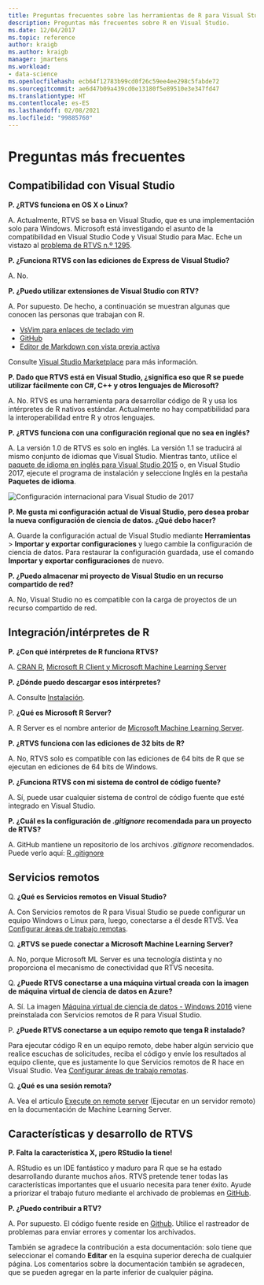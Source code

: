 ```yaml
---
title: Preguntas frecuentes sobre las herramientas de R para Visual Studio
description: Preguntas más frecuentes sobre R en Visual Studio.
ms.date: 12/04/2017
ms.topic: reference
author: kraigb
ms.author: kraigb
manager: jmartens
ms.workload:
- data-science
ms.openlocfilehash: ecb64f12783b99cd0f26c59ee4ee298c5fabde72
ms.sourcegitcommit: ae6d47b09a439cd0e13180f5e89510e3e347fd47
ms.translationtype: HT
ms.contentlocale: es-ES
ms.lasthandoff: 02/08/2021
ms.locfileid: "99885760"
---
```

# <a name="frequently-asked-questions"></a>Preguntas más frecuentes

## <a name="visual-studio-support"></a>Compatibilidad con Visual Studio

**P. ¿RTVS funciona en OS X o Linux?**

A. Actualmente, RTVS se basa en Visual Studio, que es una implementación solo para Windows. Microsoft está investigando el asunto de la compatibilidad en Visual Studio Code y Visual Studio para Mac. Eche un vistazo al [problema de RTVS n.º 1295](https://github.com/Microsoft/RTVS/issues/1295).

**P. ¿Funciona RTVS con las ediciones de Express de Visual Studio?**

A. No.

**P. ¿Puedo utilizar extensiones de Visual Studio con RTV?**

A. Por supuesto. De hecho, a continuación se muestran algunas que conocen las personas que trabajan con R.

- [VsVim para enlaces de teclado vim](https://marketplace.visualstudio.com/items?itemName=JaredParMSFT.VsVim)
- [GitHub](https://marketplace.visualstudio.com/items?itemName=GitHub.GitHubExtensionforVisualStudio)
- [Editor de Markdown con vista previa activa](https://marketplace.visualstudio.com/items?itemName=MadsKristensen.MarkdownEditor)

Consulte [Visual Studio Marketplace](https://marketplace.visualstudio.com/) para más información.

**P. Dado que RTVS está en Visual Studio, ¿significa eso que R se puede utilizar fácilmente con C#, C++ y otros lenguajes de Microsoft?**

A. No. RTVS es una herramienta para desarrollar código de R y usa los intérpretes de R nativos estándar. Actualmente no hay compatibilidad para la interoperabilidad entre R y otros lenguajes.

**P. ¿RTVS funciona con una configuración regional que no sea en inglés?**

A. La versión 1.0 de RTVS es solo en inglés. La versión 1.1 se traducirá al mismo conjunto de idiomas que Visual Studio. Mientras tanto, utilice el [paquete de idioma en inglés para Visual Studio 2015](https://www.microsoft.com/download/details.aspx?id=48157) o, en Visual Studio 2017, ejecute el programa de instalación y seleccione Inglés en la pestaña **Paquetes de idioma**.

![Configuración internacional para Visual Studio de 2017](media/FAQ-international-settings.png)

**P. Me gusta mi configuración actual de Visual Studio, pero desea probar la nueva configuración de ciencia de datos. ¿Qué debo hacer?**

A. Guarde la configuración actual de Visual Studio mediante **Herramientas** > **Importar y exportar configuraciones** y luego cambie la configuración de ciencia de datos. Para restaurar la configuración guardada, use el comando **Importar y exportar configuraciones** de nuevo.

**P. ¿Puedo almacenar mi proyecto de Visual Studio en un recurso compartido de red?**

A. No, Visual Studio no es compatible con la carga de proyectos de un recurso compartido de red.

## <a name="r-interpretersintegration"></a>Integración/intérpretes de R

**P. ¿Con qué intérpretes de R funciona RTVS?**

A. [CRAN R](https://cran.r-project.org/), [Microsoft R Client y Microsoft Machine Learning Server](/machine-learning-server/)

**P. ¿Dónde puedo descargar esos intérpretes?**

A. Consulte [Instalación](installing-r-tools-for-visual-studio.md).

P. **¿Qué es Microsoft R Server?**

A. R Server es el nombre anterior de [Microsoft Machine Learning Server](/machine-learning-server/what-is-machine-learning-server).

**P. ¿RTVS funciona con las ediciones de 32 bits de R?**

A. No, RTVS solo es compatible con las ediciones de 64 bits de R que se ejecutan en ediciones de 64 bits de Windows.

**P. ¿Funciona RTVS con mi sistema de control de código fuente?**

A. Sí, puede usar cualquier sistema de control de código fuente que esté integrado en Visual Studio.

**P. ¿Cuál es la configuración de *.gitignore* recomendada para un proyecto de RTVS?**

A. GitHub mantiene un repositorio de los archivos *.gitignore* recomendados. Puede verlo aquí: [R .gitignore](https://github.com/github/gitignore/blob/master/R.gitignore)

## <a name="remote-services"></a>Servicios remotos

Q. **¿Qué es Servicios remotos en Visual Studio?**

A. Con Servicios remotos de R para Visual Studio se puede configurar un equipo Windows o Linux para, luego, conectarse a él desde RTVS. Vea [Configurar áreas de trabajo remotas](setting-up-remote-r-workspaces.md).

Q. **¿RTVS se puede conectar a Microsoft Machine Learning Server?**

A. No, porque Microsoft ML Server es una tecnología distinta y no proporciona el mecanismo de conectividad que RTVS necesita.

Q. **¿Puede RTVS conectarse a una máquina virtual creada con la imagen de máquina virtual de ciencia de datos en Azure?**

A. Sí. La imagen [Máquina virtual de ciencia de datos - Windows 2016](https://azure.microsoft.com/services/virtual-machines/data-science-virtual-machines/) viene preinstalada con Servicios remotos de R para Visual Studio.

P. **¿Puede RTVS conectarse a un equipo remoto que tenga R instalado?**

Para ejecutar código R en un equipo remoto, debe haber algún servicio que realice escuchas de solicitudes, reciba el código y envíe los resultados al equipo cliente, que es justamente lo que Servicios remotos de R hace en Visual Studio. Vea [Configurar áreas de trabajo remotas](setting-up-remote-r-workspaces.md).

Q. **¿Qué es una sesión remota?**

A. Vea el artículo [Execute on remote server](/machine-learning-server/r/how-to-execute-code-remotely) (Ejecutar en un servidor remoto) en la documentación de Machine Learning Server.

## <a name="rtvs-development-and-features"></a>Características y desarrollo de RTVS

**P. Falta la característica X, ¡pero RStudio la tiene!**

A. RStudio es un IDE fantástico y maduro para R que se ha estado desarrollando durante muchos años. RTVS pretende tener todas las características importantes que el usuario necesita para tener éxito. Ayude a priorizar el trabajo futuro mediante el archivado de problemas en [GitHub](https://github.com/Microsoft/RTVS/issues/).

**P. ¿Puedo contribuir a RTV?**

A. Por supuesto. El código fuente reside en [Github](https://github.com/microsoft/RTVS). Utilice el rastreador de problemas para enviar errores y comentar los archivados.

También se agradece la contribución a esta documentación: solo tiene que seleccionar el comando **Editar** en la esquina superior derecha de cualquier página. Los comentarios sobre la documentación también se agradecen, que se pueden agregar en la parte inferior de cualquier página.

